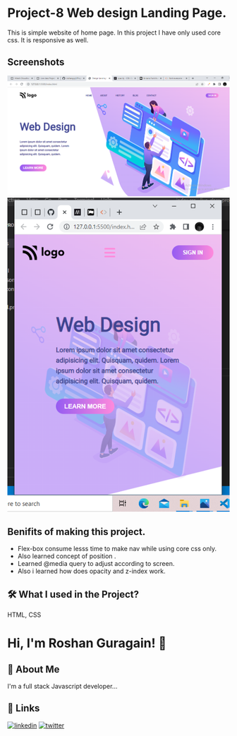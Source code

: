 
# Project-8 Web design Landing Page.

This is simple website of home page. In this project I have only used core css. It is responsive as well.





## Screenshots

![App Screenshot](./screenshot/Screenshot%20(114).png)
![App Screenshot](./screenshot/Screenshot%20(116).png)



## Benifits of making this project.


 - Flex-box consume lesss time to make nav while using core css only.
 - Also learned concept of position .
 - Learned @media query to adjust according to screen.
 - Also i learned how does opacity and z-index work.



## 🛠 What I used  in the Project?
 HTML, CSS


# Hi, I'm Roshan Guragain! 👋

## 🚀 About Me
I'm a full stack Javascript developer...


## 🔗 Links

[![linkedin](https://img.shields.io/badge/linkedin-0A66C2?style=for-the-badge&logo=linkedin&logoColor=white)](https://www.linkedin.com/in/roshan-guragain-guragain-747aa4245/)
[![twitter](https://img.shields.io/badge/twitter-1DA1F2?style=for-the-badge&logo=twitter&logoColor=white)](https://twitter.com/RoshanGuragain3)



